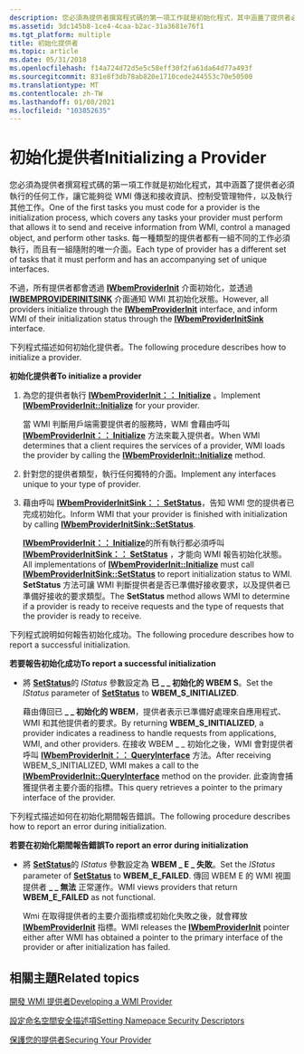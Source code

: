 ```yaml
---
description: 您必須為提供者撰寫程式碼的第一項工作就是初始化程式，其中涵蓋了提供者必須執行的任何工作，讓它能夠從 WMI 傳送和接收資訊、控制受管理物件，以及執行其他工作。
ms.assetid: 3dc145b8-1ce4-4caa-b2ac-31a3681e76f1
ms.tgt_platform: multiple
title: 初始化提供者
ms.topic: article
ms.date: 05/31/2018
ms.openlocfilehash: f14a724d72d5e5c58eff30f2fa61da64d77a493f
ms.sourcegitcommit: 831e8f3db78ab820e1710cede244553c70e50500
ms.translationtype: MT
ms.contentlocale: zh-TW
ms.lasthandoff: 01/08/2021
ms.locfileid: "103852635"
---
```

# <a name="initializing-a-provider"></a><span data-ttu-id="967bd-103">初始化提供者</span><span class="sxs-lookup"><span data-stu-id="967bd-103">Initializing a Provider</span></span>

<span data-ttu-id="967bd-104">您必須為提供者撰寫程式碼的第一項工作就是初始化程式，其中涵蓋了提供者必須執行的任何工作，讓它能夠從 WMI 傳送和接收資訊、控制受管理物件，以及執行其他工作。</span><span class="sxs-lookup"><span data-stu-id="967bd-104">One of the first tasks you must code for a provider is the initialization process, which covers any tasks your provider must perform that allows it to send and receive information from WMI, control a managed object, and perform other tasks.</span></span> <span data-ttu-id="967bd-105">每一種類型的提供者都有一組不同的工作必須執行，而且有一組隨附的唯一介面。</span><span class="sxs-lookup"><span data-stu-id="967bd-105">Each type of provider has a different set of tasks that it must perform and has an accompanying set of unique interfaces.</span></span>

<span data-ttu-id="967bd-106">不過，所有提供者都會透過 [**IWbemProviderInit**](/windows/desktop/api/Wbemprov/nn-wbemprov-iwbemproviderinit) 介面初始化，並透過 [**IWBEMPROVIDERINITSINK**](/windows/desktop/api/Wbemprov/nn-wbemprov-iwbemproviderinitsink) 介面通知 WMI 其初始化狀態。</span><span class="sxs-lookup"><span data-stu-id="967bd-106">However, all providers initialize through the [**IWbemProviderInit**](/windows/desktop/api/Wbemprov/nn-wbemprov-iwbemproviderinit) interface, and inform WMI of their initialization status through the [**IWbemProviderInitSink**](/windows/desktop/api/Wbemprov/nn-wbemprov-iwbemproviderinitsink) interface.</span></span>

<span data-ttu-id="967bd-107">下列程式描述如何初始化提供者。</span><span class="sxs-lookup"><span data-stu-id="967bd-107">The following procedure describes how to initialize a provider.</span></span>

<span data-ttu-id="967bd-108">**初始化提供者**</span><span class="sxs-lookup"><span data-stu-id="967bd-108">**To initialize a provider**</span></span>

1.  <span data-ttu-id="967bd-109">為您的提供者執行 [**IWbemProviderInit：： Initialize**](/windows/desktop/api/Wbemprov/nf-wbemprov-iwbemproviderinit-initialize) 。</span><span class="sxs-lookup"><span data-stu-id="967bd-109">Implement [**IWbemProviderInit::Initialize**](/windows/desktop/api/Wbemprov/nf-wbemprov-iwbemproviderinit-initialize) for your provider.</span></span>

    <span data-ttu-id="967bd-110">當 WMI 判斷用戶端需要提供者的服務時，WMI 會藉由呼叫 [**IWbemProviderInit：： Initialize**](/windows/desktop/api/Wbemprov/nf-wbemprov-iwbemproviderinit-initialize) 方法來載入提供者。</span><span class="sxs-lookup"><span data-stu-id="967bd-110">When WMI determines that a client requires the services of a provider, WMI loads the provider by calling the [**IWbemProviderInit::Initialize**](/windows/desktop/api/Wbemprov/nf-wbemprov-iwbemproviderinit-initialize) method.</span></span>

2.  <span data-ttu-id="967bd-111">針對您的提供者類型，執行任何獨特的介面。</span><span class="sxs-lookup"><span data-stu-id="967bd-111">Implement any interfaces unique to your type of provider.</span></span>
3.  <span data-ttu-id="967bd-112">藉由呼叫 [**IWbemProviderInitSink：： SetStatus**](/windows/desktop/api/Wbemprov/nf-wbemprov-iwbemproviderinitsink-setstatus)，告知 WMI 您的提供者已完成初始化。</span><span class="sxs-lookup"><span data-stu-id="967bd-112">Inform WMI that your provider is finished with initialization by calling [**IWbemProviderInitSink::SetStatus**](/windows/desktop/api/Wbemprov/nf-wbemprov-iwbemproviderinitsink-setstatus).</span></span>

    <span data-ttu-id="967bd-113">[**IWbemProviderInit：： Initialize**](/windows/desktop/api/Wbemprov/nf-wbemprov-iwbemproviderinit-initialize)的所有執行都必須呼叫 [**IWbemProviderInitSink：： SetStatus**](/windows/desktop/api/Wbemprov/nf-wbemprov-iwbemproviderinitsink-setstatus) ，才能向 WMI 報告初始化狀態。</span><span class="sxs-lookup"><span data-stu-id="967bd-113">All implementations of [**IWbemProviderInit::Initialize**](/windows/desktop/api/Wbemprov/nf-wbemprov-iwbemproviderinit-initialize) must call [**IWbemProviderInitSink::SetStatus**](/windows/desktop/api/Wbemprov/nf-wbemprov-iwbemproviderinitsink-setstatus) to report initialization status to WMI.</span></span> <span data-ttu-id="967bd-114">**SetStatus** 方法可讓 WMI 判斷提供者是否已準備好接收要求，以及提供者已準備好接收的要求類型。</span><span class="sxs-lookup"><span data-stu-id="967bd-114">The **SetStatus** method allows WMI to determine if a provider is ready to receive requests and the type of requests that the provider is ready to receive.</span></span>

<span data-ttu-id="967bd-115">下列程式說明如何報告初始化成功。</span><span class="sxs-lookup"><span data-stu-id="967bd-115">The following procedure describes how to report a successful initialization.</span></span>

<span data-ttu-id="967bd-116">**若要報告初始化成功**</span><span class="sxs-lookup"><span data-stu-id="967bd-116">**To report a successful initialization**</span></span>

-   <span data-ttu-id="967bd-117">將 [**SetStatus**](/windows/desktop/api/Wbemprov/nf-wbemprov-iwbemproviderinitsink-setstatus)的 *IStatus* 參數設定為 **已 \_ \_ 初始化的 WBEM S**。</span><span class="sxs-lookup"><span data-stu-id="967bd-117">Set the *IStatus* parameter of [**SetStatus**](/windows/desktop/api/Wbemprov/nf-wbemprov-iwbemproviderinitsink-setstatus) to **WBEM\_S\_INITIALIZED**.</span></span>

    <span data-ttu-id="967bd-118">藉由傳回已 **\_ \_ 初始化的 WBEM**，提供者表示已準備好處理來自應用程式、WMI 和其他提供者的要求。</span><span class="sxs-lookup"><span data-stu-id="967bd-118">By returning **WBEM\_S\_INITIALIZED**, a provider indicates a readiness to handle requests from applications, WMI, and other providers.</span></span> <span data-ttu-id="967bd-119">在接收 WBEM \_ \_ 初始化之後，WMI 會對提供者呼叫 [**IWbemProviderInit：： QueryInterface**](/windows/desktop/api/Wbemprov/nn-wbemprov-iwbemproviderinit) 方法。</span><span class="sxs-lookup"><span data-stu-id="967bd-119">After receiving WBEM\_S\_INITIALIZED, WMI makes a call to the [**IWbemProviderInit::QueryInterface**](/windows/desktop/api/Wbemprov/nn-wbemprov-iwbemproviderinit) method on the provider.</span></span> <span data-ttu-id="967bd-120">此查詢會捕獲提供者主要介面的指標。</span><span class="sxs-lookup"><span data-stu-id="967bd-120">This query retrieves a pointer to the primary interface of the provider.</span></span>

<span data-ttu-id="967bd-121">下列程式描述如何在初始化期間報告錯誤。</span><span class="sxs-lookup"><span data-stu-id="967bd-121">The following procedure describes how to report an error during initialization.</span></span>

<span data-ttu-id="967bd-122">**若要在初始化期間報告錯誤**</span><span class="sxs-lookup"><span data-stu-id="967bd-122">**To report an error during initialization**</span></span>

-   <span data-ttu-id="967bd-123">將 [**SetStatus**](/windows/desktop/api/Wbemprov/nf-wbemprov-iwbemproviderinitsink-setstatus)的 *IStatus* 參數設定為 **WBEM \_ E \_ 失敗**。</span><span class="sxs-lookup"><span data-stu-id="967bd-123">Set the *IStatus* parameter of [**SetStatus**](/windows/desktop/api/Wbemprov/nf-wbemprov-iwbemproviderinitsink-setstatus) to **WBEM\_E\_FAILED**.</span></span> <span data-ttu-id="967bd-124">傳回 WBEM E 的 WMI 視圖提供者 **\_ \_ 無法** 正常運作。</span><span class="sxs-lookup"><span data-stu-id="967bd-124">WMI views providers that return **WBEM\_E\_FAILED** as not functional.</span></span>

    <span data-ttu-id="967bd-125">Wmi 在取得提供者的主要介面指標或初始化失敗之後，就會釋放 [**IWbemProviderInit**](/windows/desktop/api/Wbemprov/nn-wbemprov-iwbemproviderinit) 指標。</span><span class="sxs-lookup"><span data-stu-id="967bd-125">WMI releases the [**IWbemProviderInit**](/windows/desktop/api/Wbemprov/nn-wbemprov-iwbemproviderinit) pointer either after WMI has obtained a pointer to the primary interface of the provider or after initialization has failed.</span></span>

## <a name="related-topics"></a><span data-ttu-id="967bd-126">相關主題</span><span class="sxs-lookup"><span data-stu-id="967bd-126">Related topics</span></span>

<dl> <dt>

[<span data-ttu-id="967bd-127">開發 WMI 提供者</span><span class="sxs-lookup"><span data-stu-id="967bd-127">Developing a WMI Provider</span></span>](developing-a-wmi-provider.md)
</dt> <dt>

[<span data-ttu-id="967bd-128">設定命名空間安全描述項</span><span class="sxs-lookup"><span data-stu-id="967bd-128">Setting Namepace Security Descriptors</span></span>](setting-namespace-security-descriptors.md)
</dt> <dt>

[<span data-ttu-id="967bd-129">保護您的提供者</span><span class="sxs-lookup"><span data-stu-id="967bd-129">Securing Your Provider</span></span>](securing-your-provider.md)
</dt> </dl>

 

 



